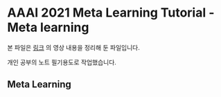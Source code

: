 # AAAI 2021 Meta Learning Tutorial - Meta learning

본 파일은 [링크](https://sites.google.com/mit.edu/aaai2021metalearningtutorial/home) 의 영상 내용을 정리해 둔 파일입니다.

개인 공부의 노트 필기용도로 작업했습니다.



## Meta Learning

